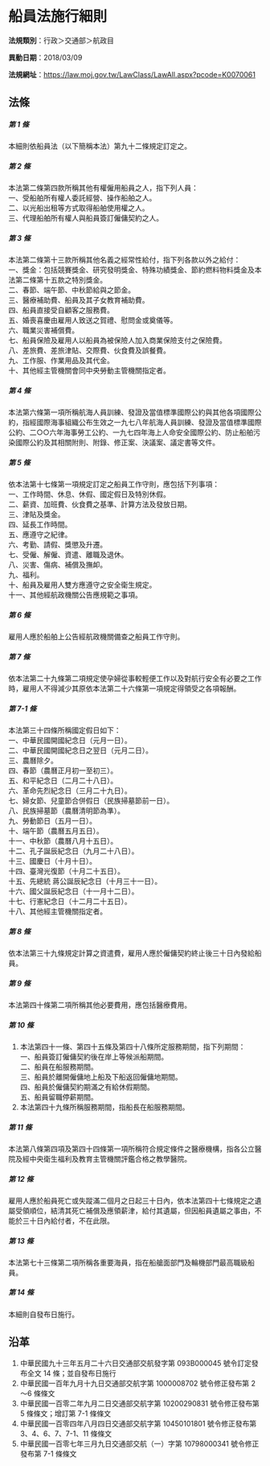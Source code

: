 # 船員法施行細則




**法規類別**：行政＞交通部＞航政目

**異動日期**：2018/03/09  

**法規網址**：https://law.moj.gov.tw/LawClass/LawAll.aspx?pcode=K0070061



## 法條
##### 第 1 條
本細則依船員法（以下簡稱本法）第九十二條規定訂定之。

##### 第 2 條
本法第二條第四款所稱其他有權僱用船員之人，指下列人員：  
一、受船舶所有權人委託經營、操作船舶之人。  
二、以光船出租等方式取得船舶使用權之人。  
三、代理船舶所有權人與船員簽訂僱傭契約之人。

##### 第 3 條
本法第二條第十三款所稱其他名義之經常性給付，指下列各款以外之給付：  
一、獎金：包括競賽獎金、研究發明獎金、特殊功績獎金、節約燃料物料獎金及本法第二條第十五款之特別獎金。  
二、春節、端午節、中秋節給與之節金。  
三、醫療補助費、船員及其子女教育補助費。  
四、船員直接受自顧客之服務費。  
五、婚喪喜慶由雇用人致送之賀禮、慰問金或奠儀等。  
六、職業災害補償費。  
七、船員保險及雇用人以船員為被保險人加入商業保險支付之保險費。  
八、差旅費、差旅津貼、交際費、伙食費及誤餐費。  
九、工作服、作業用品及其代金。  
十、其他經主管機關會同中央勞動主管機關指定者。

##### 第 4 條
本法第六條第一項所稱航海人員訓練、發證及當值標準國際公約與其他各項國際公約，指經國際海事組織公布生效之一九七八年航海人員訓練、發證及當值標準國際公約、二○○六年海事勞工公約、一九七四年海上人命安全國際公約、防止船舶污染國際公約及其相關附則、附錄、修正案、決議案、議定書等文件。

##### 第 5 條
依本法第十七條第一項規定訂定之船員工作守則，應包括下列事項：  
一、工作時間、休息、休假、國定假日及特別休假。  
二、薪資、加班費、伙食費之基準、計算方法及發放日期。  
三、津貼及獎金。  
四、延長工作時間。  
五、應遵守之紀律。  
六、考勤、請假、獎懲及升遷。  
七、受僱、解僱、資遣、離職及退休。  
八、災害、傷病、補償及撫卹。  
九、福利。  
十、船員及雇用人雙方應遵守之安全衛生規定。  
十一、其他經航政機關公告應規範之事項。

##### 第 6 條
雇用人應於船舶上公告經航政機關備查之船員工作守則。

##### 第 7 條
依本法第二十九條第二項規定使孕婦從事較輕便工作以及對航行安全有必要之工作時，雇用人不得減少其原依本法第二十六條第一項規定得領受之各項報酬。

##### 第 7-1 條
本法第三十四條所稱國定假日如下：  
一、中華民國開國紀念日（元月一日）。  
二、中華民國開國紀念日之翌日（元月二日）。  
三、農曆除夕。  
四、春節（農曆正月初一至初三）。  
五、和平紀念日（二月二十八日）。  
六、革命先烈紀念日（三月二十九日）。  
七、婦女節、兒童節合併假日（民族掃墓節前一日）。  
八、民族掃墓節（農曆清明節為準）。  
九、勞動節日（五月一日）。  
十、端午節（農曆五月五日）。  
十一、中秋節（農曆八月十五日）。  
十二、孔子誕辰紀念日（九月二十八日）。  
十三、國慶日（十月十日）。  
十四、臺灣光復節（十月二十五日）。  
十五、先總統  蔣公誕辰紀念日（十月三十一日）。  
十六、國父誕辰紀念日（十一月十二日）。  
十七、行憲紀念日（十二月二十五日）。  
十八、其他經主管機關指定者。

##### 第 8 條
依本法第三十九條規定計算之資遣費，雇用人應於僱傭契約終止後三十日內發給船員。

##### 第 9 條
本法第四十條第二項所稱其他必要費用，應包括醫療費用。

##### 第 10 條
1. 本法第四十一條、第四十五條及第四十八條所定服務期間，指下列期間：  
一、船員簽訂僱傭契約後在岸上等候派船期間。  
二、船員在船服務期間。  
三、船員於離開僱傭地上船及下船返回僱傭地期間。  
四、船員於僱傭契約期滿之有給休假期間。  
五、船員留職停薪期間。
1. 本法第四十九條所稱服務期間，指船長在船服務期間。

##### 第 11 條
本法第八條第四項及第四十四條第一項所稱符合規定條件之醫療機構，指各公立醫院及經中央衛生福利及教育主管機關評鑑合格之教學醫院。

##### 第 12 條
雇用人應於船員死亡或失蹤滿二個月之日起三十日內，依本法第四十七條規定之遺屬受領順位，結清其死亡補償及應領薪津，給付其遺屬，但因船員遺屬之事由，不能於三十日內給付者，不在此限。

##### 第 13 條
本法第七十三條第二項所稱各重要海員，指在船艙面部門及輪機部門最高職級船員。

##### 第 14 條
本細則自發布日施行。

## 沿革
1. 中華民國九十三年五月二十六日交通部交航發字第 093B000045 號令訂定發布全文 14 條；並自發布日施行
1. 中華民國一百年九月十九日交通部交航字第 1000008702 號令修正發布第 2～6 條條文
1. 中華民國一百零二年九月二日交通部交航字第 10200290831  號令修正發布第 5  條條文；增訂第 7-1  條條文
1. 中華民國一百零四年八月四日交通部交航字第 10450101801  號令修正發布第 3、4、6、7、7-1、11  條條文
1. 中華民國一百零七年三月九日交通部交航（一）字第 10798000341  號令修正發布第 7-1  條條文
